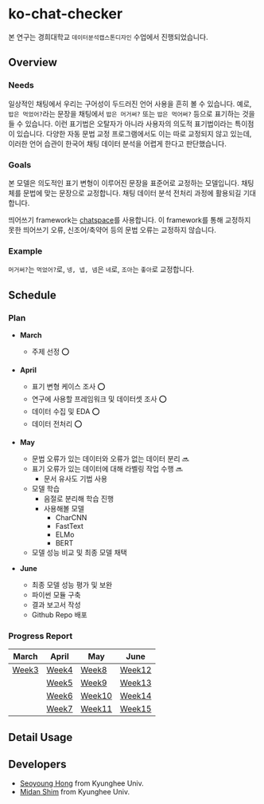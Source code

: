 # ko-chat-checker
본 연구는 경희대학교 ``데이터분석캡스톤디자인`` 수업에서 진행되었습니다.

## Overview

### Needs
일상적인 채팅에서 우리는 구어성이 두드러진 언어 사용을 흔히 볼 수 있습니다. 예로, ``밥은 먹었어?``라는 문장을 채팅에서 ``밥은 머거써?`` 또는 ``밥은 먹어써?`` 등으로 표기하는 것을 들 수 있습니다. 이런 표기법은 오탈자가 아니라 사용자의 의도적 표기법이라는 특이점이 있습니다. 다양한 자동 문법 교정 프로그램에서도 이는 따로 교정되지 않고 있는데, 이러한 언어 습관이 한국어 채팅 데이터 분석을 어렵게 한다고 판단했습니다.

### Goals
본 모델은 의도적인 표기 변형이 이루어진 문장을 표준어로 교정하는 모델입니다. 채팅체를 문법에 맞는 문장으로 교정합니다. 채팅 데이터 분석 전처리 과정에 활용되길 기대합니다.

띄어쓰기 framework는 [chatspace](https://github.com/pingpong-ai/chatspace)를 사용합니다. 이 framework를 통해 교정하지 못한 띄어쓰기 오류, 신조어/축약어 등의 문법 오류는 교정하지 않습니다.

### Example
```머거써?```는 ```먹었어?```로, ```넹, 넵, 넴```은 ```네```로, ```조아```는 ```좋아```로 교정합니다.

## Schedule

### Plan
* **March**
  - 주제 선정 ⭕️

* **April**
  - 표기 변형 케이스 조사 ⭕️
  - 연구에 사용할 프레임워크 및 데이터셋 조사 ⭕️
  - 데이터 수집 및 EDA ⭕️
  - 데이터 전처리 ⭕️

* **May**
  - 문법 오류가 있는 데이터와 오류가 없는 데이터 분리 🔜
  - 표기 오류가 있는 데이터에 대해 라벨링 작업 수행 🔜
    - 문서 유사도 기법 사용
  - 모델 학습  
    - 음절로 분리해 학습 진행
    - 사용해볼 모델
      - CharCNN
      - FastText
      - ELMo
      - BERT
  - 모델 성능 비교 및 최종 모델 채택

* **June**
  - 최종 모델 성능 평가 및 보완
  - 파이썬 모듈 구축
  - 결과 보고서 작성
  - Github Repo 배포

### Progress Report

| March | April |  May  | June  |
|------ |-------|-------|-------|
| [Week3](/assets/progress/week3.md) | [Week4](/assets/progress/week4.md) | [Week8](/assets/progress/week8.md) | [Week12](/assets/progress/week12.md) |
| | [Week5](/assets/progress/week5.md) | [Week9](/assets/progress/week9.md) | [Week13](/assets/progress/week13.md) |
| | [Week6](/assets/progress/week6.md) | [Week10](/assets/progress/week10.md) | [Week14](/assets/progress/week14.md) |
| | [Week7](/assets/progress/week7.md) | [Week11](/assets/progress/week11.md) | [Week15](/assets/progress/week15.md) |

## Detail Usage


## Developers
* [Seoyoung Hong](https://github.com/seoyoungh) from Kyunghee Univ.
* [Midan Shim](https://github.com/midannii) from Kyunghee Univ.
